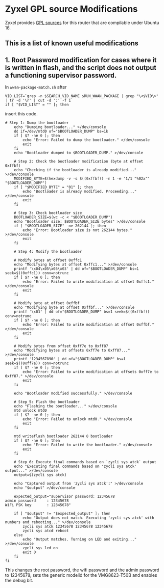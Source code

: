 # Zyxel GPL source Modifications
Zyxel provides [GPL sources](https://www.zyxel.com/service-provider/global/en/gpl-oss-software-notice) for this router that are compilable under Ubuntu 16. 
## This is a list of known useful modifications
## 1. Root Password modification for cases where it is written in flash, and the script does not output a functioning supervisor password.
In `wwan-package-match.sh` after 
```
VID_LIST=`grep -n $SEARCH_VID_NAME $RUN_WWAN_PACKAGE | grep "\<$VID\>" | tr -d '\r' | cut -d ':' -f 1`
if [ "$VID_LIST" = "" ]; then
```
insert this code.
```
# Step 1: Dump the bootloader
	echo "Dumping bootloader..." >/dev/console
	dd if=/dev/mtd0 of="$BOOTLOADER_DUMP" bs=1k
	if [ $? -ne 0 ]; then
		echo "Error: Failed to dump the bootloader." >/dev/console
		exit
	fi
	echo "Bootloader dumped to $BOOTLOADER_DUMP." >/dev/console

	# Step 2: Check the bootloader modification (byte at offset 0xffbf)
	echo "Checking if the bootloader is already modified..." >/dev/console
	MODIFIED_BYTE=$(hexdump -v -s $((0xffbf)) -n 1 -e '1/1 "%02x"' "$BOOTLOADER_DUMP")
	if [ "$MODIFIED_BYTE" = "01" ]; then
		echo "Bootloader is already modified. Proceeding..." >/dev/console
		exit
	fi

	# Step 3: Check bootloader size
	BOOTLOADER_SIZE=$(wc -c < "$BOOTLOADER_DUMP")
	echo "Bootloader size: $BOOTLOADER_SIZE bytes" >/dev/console
	if [ "$BOOTLOADER_SIZE" -ne 262144 ]; then
		echo "Error: Bootloader size is not 262144 bytes." >/dev/console
		exit
	fi

	# Step 4: Modify the bootloader

	# Modify bytes at offset 0xffc1
	echo "Modifying bytes at offset 0xffc1..." >/dev/console
	printf '\x04\x05\x05\x03' | dd of="$BOOTLOADER_DUMP" bs=1 seek=$((0xffc1)) conv=notrunc
	if [ $? -ne 0 ]; then
		echo "Error: Failed to write modification at offset 0xffc1." >/dev/console
		exit
	fi

	# Modify byte at offset 0xffbf
	echo "Modifying byte at offset 0xffbf..." >/dev/console
	printf '\x01' | dd of="$BOOTLOADER_DUMP" bs=1 seek=$((0xffbf)) conv=notrunc
	if [ $? -ne 0 ]; then
		echo "Error: Failed to write modification at offset 0xffbf." >/dev/console
		exit
	fi

	# Modify bytes from offset 0xff7e to 0xff87
	echo "Modifying bytes at offsets 0xff7e to 0xff87..." >/dev/console
	printf '1234567890' | dd of="$BOOTLOADER_DUMP" bs=1 seek=$((0xff7e)) conv=notrunc
	if [ $? -ne 0 ]; then
		echo "Error: Failed to write modification at offsets 0xff7e to 0xff87." >/dev/console
		exit
	fi

	echo "Bootloader modified successfully." >/dev/console

	# Step 5: Flash the bootloader
	echo "Flashing the bootloader..." >/dev/console
	mtd unlock mtd0
	if [ $? -ne 0 ]; then
		echo "Error: Failed to unlock mtd0." >/dev/console
		exit
	fi

	mtd writeflash bootloader 262144 0 bootloader
	if [ $? -ne 0 ]; then
		echo "Error: Failed to write the bootloader." >/dev/console
		exit
	fi

	# Step 6: Execute final commands based on `zycli sys atck` output
	echo "Executing final commands based on 'zycli sys atck' output..." >/dev/console
	output=$(zycli sys atck)

	echo "Captured output from 'zycli sys atck':" >/dev/console
	echo "$output" >/dev/console

	expected_output="supervisor password: 12345678
admin password     : 12345678
WiFi PSK key       : 12345678"

	if [ "$output" != "$expected_output" ]; then
		echo "Output does not match. Executing 'zycli sys atck' with numbers and rebooting..." >/dev/console
		zycli sys atck 12345678 12345678 12345678
		zycli sys atcd reboot
	else
		echo "Output matches. Turning on LED and exiting..." >/dev/console
		zycli sys led on
		exit 0
	fi
fi
```
This changes the root password, the wifi password and the admin password to 12345678, sets the generic modelid for the VMG8623-T50B and enables the debug bit. 
